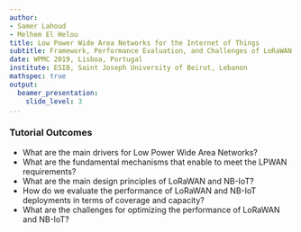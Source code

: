 ```yaml
---
author:
- Samer Lahoud
- Melhem El Helou
title: Low Power Wide Area Networks for the Internet of Things
subtitle: Framework, Performance Evaluation, and Challenges of LoRaWAN and NB-IoT
date: WPMC 2019, Lisboa, Portugal
institute: ESIB, Saint Joseph University of Beirut, Lebanon
mathspec: true
output:
  beamer_presentation:
    slide_level: 3
...
```


### Tutorial Outcomes
- What are the main drivers for Low Power Wide Area Networks?
- What are the fundamental mechanisms that enable to meet the LPWAN requirements?
- What are the main design principles of LoRaWAN and NB-IoT?
- How do we evaluate the performance of LoRaWAN and NB-IoT deployments in terms of coverage and capacity?
- What are the challenges for optimizing the performance of LoRaWAN and NB-IoT?
